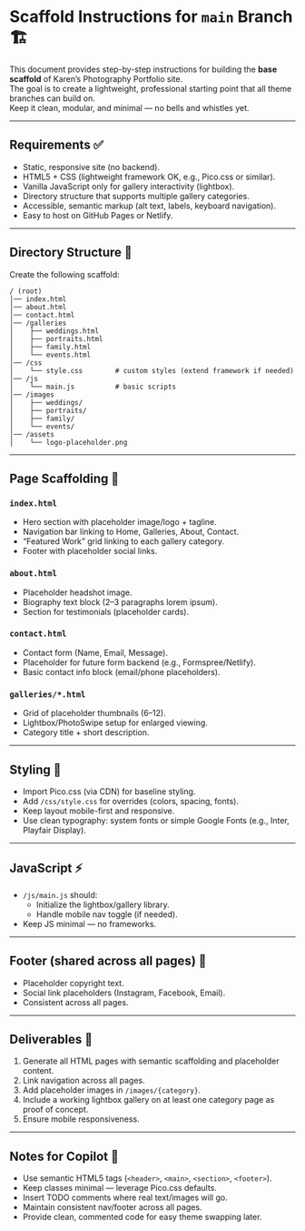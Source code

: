# Scaffold Instructions for `main` Branch 🏗️

This document provides step-by-step instructions for building the **base scaffold** of Karen’s Photography Portfolio site.  
The goal is to create a lightweight, professional starting point that all theme branches can build on.  
Keep it clean, modular, and minimal — no bells and whistles yet.

---

## Requirements ✅
- Static, responsive site (no backend).
- HTML5 + CSS (lightweight framework OK, e.g., Pico.css or similar).
- Vanilla JavaScript only for gallery interactivity (lightbox).
- Directory structure that supports multiple gallery categories.
- Accessible, semantic markup (alt text, labels, keyboard navigation).
- Easy to host on GitHub Pages or Netlify.

---

## Directory Structure 📂
Create the following scaffold:

```
/ (root)
│── index.html
│── about.html
│── contact.html
│── /galleries
│    ├── weddings.html
│    ├── portraits.html
│    ├── family.html
│    └── events.html
│── /css
│    └── style.css        # custom styles (extend framework if needed)
│── /js
│    └── main.js          # basic scripts
│── /images
│    ├── weddings/
│    ├── portraits/
│    ├── family/
│    └── events/
│── /assets
│    └── logo-placeholder.png
```

---

## Page Scaffolding 📝

### `index.html`
- Hero section with placeholder image/logo + tagline.
- Navigation bar linking to Home, Galleries, About, Contact.
- “Featured Work” grid linking to each gallery category.
- Footer with placeholder social links.

### `about.html`
- Placeholder headshot image.
- Biography text block (2–3 paragraphs lorem ipsum).
- Section for testimonials (placeholder cards).

### `contact.html`
- Contact form (Name, Email, Message).
- Placeholder for future form backend (e.g., Formspree/Netlify).
- Basic contact info block (email/phone placeholders).

### `galleries/*.html`
- Grid of placeholder thumbnails (6–12).
- Lightbox/PhotoSwipe setup for enlarged viewing.
- Category title + short description.

---

## Styling 🎨
- Import Pico.css (via CDN) for baseline styling.
- Add `/css/style.css` for overrides (colors, spacing, fonts).
- Keep layout mobile-first and responsive.
- Use clean typography: system fonts or simple Google Fonts (e.g., Inter, Playfair Display).

---

## JavaScript ⚡
- `/js/main.js` should:
  - Initialize the lightbox/gallery library.
  - Handle mobile nav toggle (if needed).
- Keep JS minimal — no frameworks.

---

## Footer (shared across all pages) 🔗
- Placeholder copyright text.
- Social link placeholders (Instagram, Facebook, Email).
- Consistent across all pages.

---

## Deliverables 🎯
1. Generate all HTML pages with semantic scaffolding and placeholder content.
2. Link navigation across all pages.
3. Add placeholder images in `/images/{category}`.
4. Include a working lightbox gallery on at least one category page as proof of concept.
5. Ensure mobile responsiveness.

---

## Notes for Copilot 🤖
- Use semantic HTML5 tags (`<header>`, `<main>`, `<section>`, `<footer>`).
- Keep classes minimal — leverage Pico.css defaults.
- Insert TODO comments where real text/images will go.
- Maintain consistent nav/footer across all pages.
- Provide clean, commented code for easy theme swapping later.

